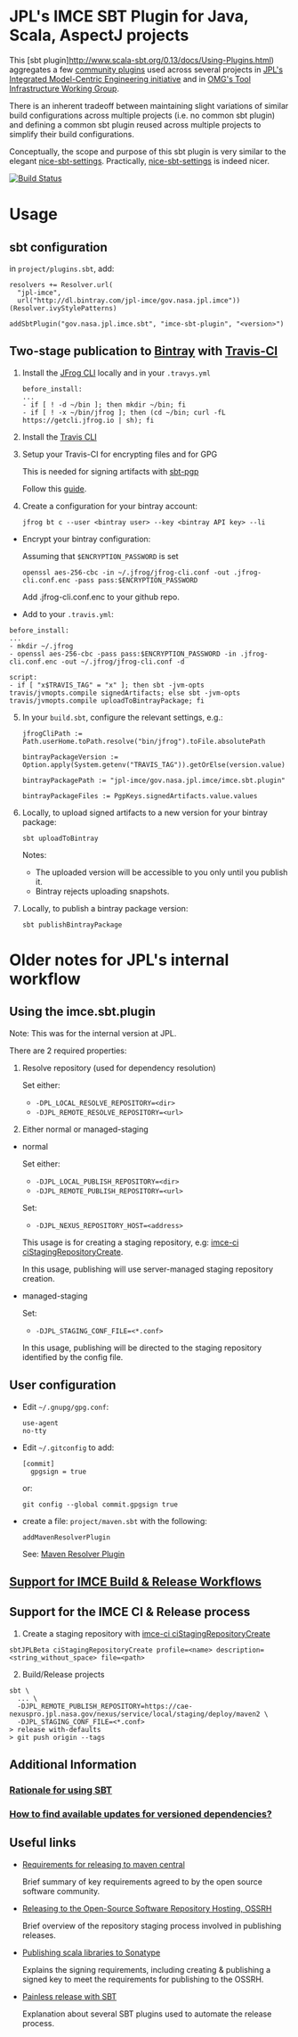 # JPL's IMCE SBT Plugin for Java, Scala, AspectJ projects

This [sbt plugin]http://www.scala-sbt.org/0.13/docs/Using-Plugins.html) aggregates a few
 [community plugins](http://www.scala-sbt.org/0.13/docs/Community-Plugins.html) used across several projects in
 [JPL's Integrated Model-Centric Engineering initiative](https://github.com/JPL-IMCE) and in 
 [OMG's Tool Infrastructure Working Group](https://github.com/TIWG).

There is an inherent tradeoff between maintaining slight variations 
of similar build configurations across multiple projects (i.e. no common sbt plugin) and 
defining a common sbt plugin reused across multiple projects to simplify their build configurations.
  
Conceptually, the scope and purpose of this sbt plugin is very similar to the elegant
  [nice-sbt-settings](https://github.com/ohnosequences/nice-sbt-settings). 
  Practically, [nice-sbt-settings](https://github.com/ohnosequences/nice-sbt-settings) is indeed nicer.
  
[![Build Status](https://travis-ci.org/JPL-IMCE/imce.sbt.plugin.svg?branch=IMCEI-283)](https://travis-ci.org/JPL-IMCE/imce.sbt.plugin)

# Usage

## sbt configuration

in `project/plugins.sbt`, add:

```
resolvers += Resolver.url(
  "jpl-imce",
  url("http://dl.bintray.com/jpl-imce/gov.nasa.jpl.imce"))(Resolver.ivyStylePatterns)

addSbtPlugin("gov.nasa.jpl.imce.sbt", "imce-sbt-plugin", "<version>")
```

## Two-stage publication to [Bintray](https://bintray.com) with [Travis-CI](https://travis-ci.org/)

1. Install the [JFrog CLI](https://www.jfrog.com/getcli/) locally and in your `.travys.yml`

   ```
   before_install:   
   ...
   - if [ ! -d ~/bin ]; then mkdir ~/bin; fi
   - if [ ! -x ~/bin/jfrog ]; then (cd ~/bin; curl -fL https://getcli.jfrog.io | sh); fi
   ```

2. Install the [Travis CLI](https://github.com/travis-ci/travis.rb#installation)

3. Setup your Travis-CI for encrypting files and for GPG
 
   This is needed for signing artifacts with [sbt-pgp](https://github.com/sbt/sbt-pgp)
   
   Follow this [guide](https://www.theguardian.com/info/developer-blog/2014/sep/16/shipping-from-github-to-maven-central-and-s3-using-travis-ci).
   
4. Create a configuration for your bintray account:
  
    ```
    jfrog bt c --user <bintray user> --key <bintray API key> --li
    ```
    
  - Encrypt your bintray configuration:
  
    Assuming that `$ENCRYPTION_PASSWORD` is set 
     
    ```
    openssl aes-256-cbc -in ~/.jfrog/jfrog-cli.conf -out .jfrog-cli.conf.enc -pass pass:$ENCRYPTION_PASSWORD
    ```
    
    Add .jfrog-cli.conf.enc to your github repo.
    
  - Add to your `.travis.yml`:
  
   ```
   before_install:   
   ...
   - mkdir ~/.jfrog
   - openssl aes-256-cbc -pass pass:$ENCRYPTION_PASSWORD -in .jfrog-cli.conf.enc -out ~/.jfrog/jfrog-cli.conf -d
   
   script:
   - if [ "x$TRAVIS_TAG" = "x" ]; then sbt -jvm-opts travis/jvmopts.compile signedArtifacts; else sbt -jvm-opts travis/jvmopts.compile uploadToBintrayPackage; fi
   ```
   
5. In your `build.sbt`, configure the relevant settings, e.g.:

   ```
   jfrogCliPath := Path.userHome.toPath.resolve("bin/jfrog").toFile.absolutePath

   bintrayPackageVersion := Option.apply(System.getenv("TRAVIS_TAG")).getOrElse(version.value)

   bintrayPackagePath := "jpl-imce/gov.nasa.jpl.imce/imce.sbt.plugin"

   bintrayPackageFiles := PgpKeys.signedArtifacts.value.values
   ```

6. Locally, to upload signed artifacts to a new version for your bintray package:

   ```
   sbt uploadToBintray
   ```

   Notes:
   - The uploaded version will be accessible to you only until you publish it.
   - Bintray rejects uploading snapshots.
   
7. Locally, to publish a bintray package version:

   ```
   sbt publishBintrayPackage
   ```

# Older notes for JPL's internal workflow

## Using the imce.sbt.plugin

Note: This was for the internal version at JPL.

There are 2 required properties:

1. Resolve repository (used for dependency resolution)

   Set either:
   - `-DPL_LOCAL_RESOLVE_REPOSITORY=<dir>`
   - `-DJPL_REMOTE_RESOLVE_REPOSITORY=<url>`

2. Either normal or managed-staging

  - normal

    Set either:
    - `-DJPL_LOCAL_PUBLISH_REPOSITORY=<dir>`
    - `-DJPL_REMOTE_PUBLISH_REPOSITORY=<url>`

    Set:
    - `-DJPL_NEXUS_REPOSITORY_HOST=<address>`

    This usage is for creating a staging repository, e.g:
    [imce-ci ciStagingRepositoryCreate](https://github.jpl.nasa.gov/imce/imce-ci#sbt-cistagingrepositorycreate-descriptionstring-filepath).

    In this usage, publishing will use server-managed staging repository creation.

  - managed-staging

    Set:
    - `-DJPL_STAGING_CONF_FILE=<*.conf>`

    In this usage, publishing will be directed to the staging repository identified by the config file.

## User configuration

  - Edit `~/.gnupg/gpg.conf`:

    ```
    use-agent
    no-tty
    ```

  - Edit `~/.gitconfig` to add:

    ```
    [commit]
	  gpgsign = true
    ```

    or:

    ```
    git config --global commit.gpgsign true
    ```

  - create a file: `project/maven.sbt` with the following:

     ```addMavenResolverPlugin```

    See: [Maven Resolver Plugin](http://www.scala-sbt.org/0.13/docs/sbt-0.13-Tech-Previews.html#Maven+resolver+plugin)

## [Support for IMCE Build & Release Workflows](doc/Workflows.md)

## Support for the IMCE CI & Release process

1. Create a staging repository with [imce-ci ciStagingRepositoryCreate](https://github.jpl.nasa.gov/imce/imce-ci#sbt-cistagingrepositorycreate-descriptionstring-filepath)

  ```
  sbtJPLBeta ciStagingRepositoryCreate profile=<name> description=<string_without_space> file=<path>
  ```

2. Build/Release projects

  ```
  sbt \
    ... \
    -DJPL_REMOTE_PUBLISH_REPOSITORY=https://cae-nexuspro.jpl.nasa.gov/nexus/service/local/staging/deploy/maven2 \
    -DJPL_STAGING_CONF_FILE=<*.conf>
  > release with-defaults
  > git push origin --tags
  ```

## Additional Information

### [Rationale for using SBT](doc/Evaluation.md)

### [How to find available updates for versioned dependencies?](doc/DependencyUpdates.md)

## Useful links

- [Requirements for releasing to maven central](http://central.sonatype.org/pages/requirements.html)

  Brief summary of key requirements agreed to by the open source software community.

- [Releasing to the Open-Source Software Repository Hosting, OSSRH](http://central.sonatype.org/pages/releasing-the-deployment.html)

  Brief overview of the repository staging process involved in publishing releases.

- [Publishing scala libraries to Sonatype](http://www.loftinspace.com.au/blog/publishing-scala-libraries-to-sonatype.html)

  Explains the signing requirements, including creating & publishing a signed key to meet the requirements for publishing to the OSSRH.

- [Painless release with SBT](http://blog.byjean.eu/2015/07/10/painless-release-with-sbt.html)

  Explanation about several SBT plugins used to automate the release process.

